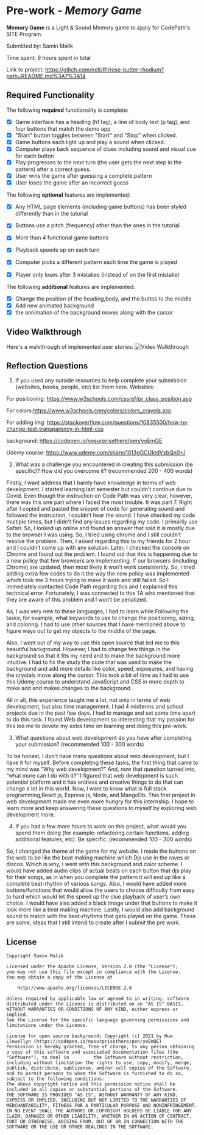 # Pre-work - _Memory Game_

**Memory Game** is a Light & Sound Memory game to apply for CodePath's SITE Program.

Submitted by: Samin Malik

Time spent: 9 hours spent in total

Link to project: https://glitch.com/edit/#!/rose-butter-rhodium?path=README.md%3A7%3A14

## Required Functionality

The following **required** functionality is complete:

- [x] Game interface has a heading (h1 tag), a line of body text (p tag), and four buttons that match the demo app
- [x] "Start" button toggles between "Start" and "Stop" when clicked.
- [x] Game buttons each light up and play a sound when clicked.
- [x] Computer plays back sequence of clues including sound and visual cue for each button
- [x] Play progresses to the next turn (the user gets the next step in the pattern) after a correct guess.
- [x] User wins the game after guessing a complete pattern
- [x] User loses the game after an incorrect guess

The following **optional** features are implemented:

- [x] Any HTML page elements (including game buttons) has been styled differently than in the tutorial
- [x] Buttons use a pitch (frequency) other than the ones in the tutorial
- [x] More than 4 functional game buttons
- [x] Playback speeds up on each turn
- [x] Computer picks a different pattern each time the game is played
- [x] Player only loses after 3 mistakes (instead of on the first mistake)


The following **additional** features are implemented:

- [x] Change the position of the heading,body, and the buttos to the middle
- [x] Add new animated background
- [x] the annimation of the background moves along with the cursor

## Video Walkthrough

Here's a walkthrough of implemented user stories:
<img src='http://g.recordit.co/rqxrhYh2JD.gif' title='Video Walkthrough' width='' alt='Video Walkthrough' />


## Reflection Questions

1. If you used any outside resources to help complete your submission (websites, books, people, etc) list them here.
   Websites:

For positioning: https://www.w3schools.com/cssref/pr_class_position.asp

For colors:https://www.w3schools.com/colors/colors_crayola.asp

For adding img: https://stackoverflow.com/questions/10835500/how-to-change-text-transparency-in-html-css

background: https://codepen.io/nosurprisethere/pen/yoEmQE

Udemy course: https://www.udemy.com/share/1013gGCUIedVxbQn0=/

2. What was a challenge you encountered in creating this submission (be specific)? How did you overcome it? (recommended 200 - 400 words)

Firstly, I want address that I barely have knowledge in terms of web development. I started learning last semester but couldn’t continue due to Covid. Even though the instruction on Code Path was very clear, however, there was this one part where I faced the most trouble. It was part 7. Right after I copied and pasted the snippet of code for generating sound and followed the instruction, I couldn’t hear the sound. I have checked my code multiple times, but I didn’t find any issues regarding my code. I primarily use Safari. So, I looked up online and found an answer that said it is mostly due to the browser I was using. So, I tried using chrome and I still couldn’t resolve the problem. Then, I asked regarding this to my friends for 2 hour and I couldn’t come up with any solution. Later, I checked the console on Chrome and found out the problem. I found out that this is happening due to a new policy that few browsers are implementing. If our browsers (including Chrome) are updated, then most likely it won't work consistently. So, I tried adding extra few codes to do it the way the new policy was implemented which took me 3 hours trying to make it work and still failed. So I immediately contacted Code Path regarding this and I explained this technical error. Fortunately, I was connected to this TA who mentioned that they are aware of this problem and I won’t be penalized.

As, I was very new to these languages, I had to learn while Following the tasks; for example, what keywords to use to change the positioning, sizing, and coloring. I had to use other sources that I have mentioned above to figure ways out to get my objects to the middle of the page.

Also, I went out of my way to use this open source that led me to this beautiful background. However, I had to change few things in the background so that it fits my need and to make the background more intuitive. I had to fix the study the code that was used to make the background and add more details like color, speed, exposures, and having the crystals move along the cursor. This took a bit of time as I had to use this Udemy course to understand JavaScript and CSS in more depth to make add and makes changes to the background.

All in all, this experience taught me a lot, not only in terms of web development, but also time management. I had 4 midterms and school projects due in the past few days. I had to manage and set some time apart to do this task. I found Web development so interesting that my passion for this led me to devote my extra time on learning and doing this pre-work.

3. What questions about web development do you have after completing your submission? (recommended 100 - 300 words)

To be honest, I don’t have many questions about web development, but I have it for myself. Before completing these tasks, the first thing that came to my mind was “Why web development?” And, now that question turned into, “what more can I do with it?” I figured that web development is such potential platform and it has endless and creative things to do that can change a lot in this world. Now, I want to know what is full stack programming,React js, Express js, Node, and MangoDb. This first project in web development made me even more hungry for this internship. I hope to learn more and keep answering these questions to myself by exploring web development more.

4. If you had a few more hours to work on this project, what would you spend them doing (for example: refactoring certain functions, adding additional features, etc). Be specific. (recommended 100 - 300 words)

So, I changed the theme of the game for my website. I made the buttons on the web to be like the beat making machine which Djs use in the raves or discos. Which is why, I went with this background and color scheme. I would have added audio clips of actual beats on each button that djs play for their songs, as in when you complete the pattern it will end up like a complete beat-rhythm of various songs. Also, I would have added more buttons/functions that would allow the users to choose difficulty from easy to hard which would let the speed up the clue playback of user’s own choice. I would have also added a black image under that buttons to make it look more like a beat making machine. Lastly, I would also add background sound to match with the beat-rhythms that gets played on the game. These are some, ideas that I still intend to create after I submit the pre work.

## License

    Copyright Samin Malik

    Licensed under the Apache License, Version 2.0 (the "License");
    you may not use this file except in compliance with the License.
    You may obtain a copy of the License at

        http://www.apache.org/licenses/LICENSE-2.0

    Unless required by applicable law or agreed to in writing, software
    distributed under the License is distributed on an "AS IS" BASIS,
    WITHOUT WARRANTIES OR CONDITIONS OF ANY KIND, either express or implied.
    See the License for the specific language governing permissions and
    limitations under the License.

    License for open source background; Copyright (c) 2021 by Huw Llewellyn (https://codepen.io/nosurprisethere/pen/yoEmQE)
    Permission is hereby granted, free of charge, to any person obtaining a copy of this software and associated documentation files (the "Software"), to deal in         the Software without restriction, including without limitation the rights to use, copy, modify, merge, publish, distribute, sublicense, and/or sell copies of the Software, and to permit persons to whom the Software is furnished to do so, subject to the following conditions:
    The above copyright notice and this permission notice shall be included in all copies or substantial portions of the Software.
    THE SOFTWARE IS PROVIDED "AS IS", WITHOUT WARRANTY OF ANY KIND, EXPRESS OR IMPLIED, INCLUDING BUT NOT LIMITED TO THE WARRANTIES OF MERCHANTABILITY, FITNESS FOR A PARTICULAR PURPOSE AND NONINFRINGEMENT. IN NO EVENT SHALL THE AUTHORS OR COPYRIGHT HOLDERS BE LIABLE FOR ANY CLAIM, DAMAGES OR OTHER LIABILITY, WHETHER IN AN ACTION OF CONTRACT, TORT OR OTHERWISE, ARISING FROM, OUT OF OR IN CONNECTION WITH THE SOFTWARE OR THE USE OR OTHER DEALINGS IN THE SOFTWARE.
